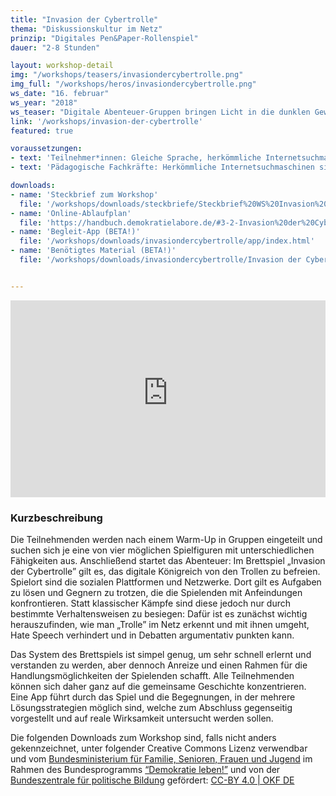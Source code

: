 ```yaml
---
title: "Invasion der Cybertrolle"
thema: "Diskussionskultur im Netz"
prinzip: "Digitales Pen&Paper-Rollenspiel"
dauer: "2-8 Stunden"

layout: workshop-detail
img: "/workshops/teasers/invasiondercybertrolle.png"
img_full: "/workshops/heros/invasiondercybertrolle.png"
ws_date: "16. februar"
ws_year: "2018"
ws_teaser: "Digitale Abenteuer-Gruppen bringen Licht in die dunklen Gewölbe sozialer Plattformen. Gegen die dort lauernden Trolle helfen aber weder Schwerter noch Zauber, sondern nur gute Argumente und Redegeschick! "
link: '/workshops/invasion-der-cybertrolle'
featured: true

voraussetzungen:
- text: 'Teilnehmer*innen: Gleiche Sprache, herkömmliche Internetsuchmaschinen sind bekannt'
- text: 'Pädagogische Fachkräfte: Herkömmliche Internetsuchmaschinen sind bekannt, Interesse an Methoden zu Fake News'

downloads:
- name: 'Steckbrief zum Workshop'
  file: '/workshops/downloads/steckbriefe/Steckbrief%20WS%20Invasion%20der%20Cybertrolle.pdf'
- name: 'Online-Ablaufplan'
  file: 'https://handbuch.demokratielabore.de/#3-2-Invasion%20der%20Cybertrolle%20%E2%80%93%20Argumente%20gegen%20Trolle'
- name: 'Begleit-App (BETA!)'
  file: '/workshops/downloads/invasiondercybertrolle/app/index.html'
- name: 'Benötigtes Material (BETA!)'
  file: '/workshops/downloads/invasiondercybertrolle/Invasion der Cybertrolle Material - BETA.zip'


---
```

<iframe width="100%" height="315" src="https://www.youtube-nocookie.com/embed/uDPvf0Rs3Jw?rel=0&amp;showinfo=0" frameborder="0" allow="autoplay; encrypted-media" allowfullscreen></iframe>

<h3>Kurzbeschreibung</h3>
<p>
	Die Teilnehmenden werden nach einem Warm-Up in Gruppen eingeteilt und suchen sich je eine von vier möglichen Spielfiguren mit unterschiedlichen Fähigkeiten aus. Anschließend startet das Abenteuer: Im Brettspiel „Invasion der Cybertrolle” gilt es, das digitale Königreich von den Trollen zu befreien. Spielort sind die sozialen Plattformen und Netzwerke. Dort gilt es Aufgaben zu lösen und Gegnern zu trotzen, die die Spielenden mit Anfeindungen konfrontieren. Statt klassischer Kämpfe sind diese jedoch nur durch bestimmte Verhaltensweisen zu besiegen: Dafür ist es zunächst wichtig herauszufinden, wie man „Trolle” im Netz erkennt und mit ihnen umgeht, Hate Speech verhindert und in Debatten argumentativ punkten kann. 
</p>
<p>
	Das System des Brettspiels ist simpel genug, um sehr schnell erlernt und verstanden zu werden, aber dennoch Anreize und einen Rahmen für die Handlungsmöglichkeiten der Spielenden schafft. Alle Teilnehmenden können sich daher ganz auf die gemeinsame Geschichte konzentrieren. Eine App führt durch das Spiel und die Begegnungen, in der mehrere Lösungsstrategien möglich sind, welche zum Abschluss gegenseitig vorgestellt und auf reale Wirksamkeit untersucht werden sollen.
</p>
<p>
Die folgenden Downloads zum Workshop sind, falls nicht anders gekennzeichnet, unter folgender Creative Commons Lizenz verwendbar und vom <a class="highlight-grey" href="https://www.bmfsfj.de/">Bundesministerium für Familie, Senioren, Frauen und Jugend</a> im Rahmen des Bundesprogramms <a class="highlight-grey" href="https://www.demokratie-leben.de/">“Demokratie leben!”</a> und von der <a class="highlight-grey" href="https://www.bpb.de/">Bundeszentrale für politische Bildung</a> gefördert: <a class="highlight-grey" href="https://www.creativecommons.org/licenses/by/4.0/legalcode">CC-BY 4.0 | OKF DE</a>
</p>







